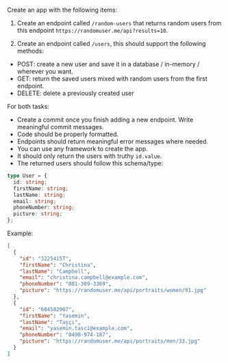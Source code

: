 Create an app with the following items:

1. Create an endpoint called `/random-users` that returns random users from this endpoint `https://randomuser.me/api?results=10`.

2. Create an endpoint called `/users`, this should support the following methods:

- POST: create a new user and save it in a database / in-memory / wherever you want.
- GET: return the saved users mixed with random users from the first endpoint.
- DELETE: delete a previously created user

For both tasks:

- Create a commit once you finish adding a new endpoint. Write meaningful commit messages.
- Code should be properly formatted.
- Endpoints should return meaningful error messages where needed.
- You can use any framework to create the app.
- It should only return the users with truthy `id.value`.
- The returned users should follow this schema/type:

```typescript
type User = {
  id: string;
  firstName: string;
  lastName: string;
  email: string;
  phoneNumber: string;
  picture: string;
};
```

Example:

```json
[
  {
    "id": "3225415T",
    "firstName": "Christina",
    "lastName": "Campbell",
    "email": "christina.campbell@example.com",
    "phoneNumber": "081-309-3369",
    "picture": "https://randomuser.me/api/portraits/women/91.jpg"
  },
  {
    "id": "604502907",
    "firstName": "Yasemin",
    "lastName": "Taşçı",
    "email": "yasemin.tasci@example.com",
    "phoneNumber": "0490-974-187",
    "picture": "https://randomuser.me/api/portraits/men/33.jpg"
  }
]
```
